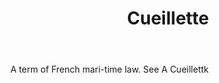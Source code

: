 ---
title: Cueillette
letter: C
permalink: "/definitions/bld-cueillette.html"
body: A term of French mari-time law. See A Cueillettk
published_at: '2018-07-07'
source: Black's Law Dictionary 2nd Ed (1910)
layout: post
---